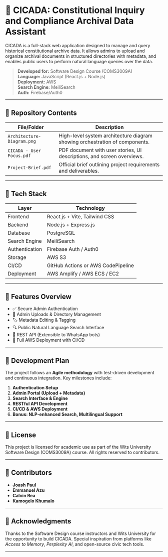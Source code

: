 # 🐞 CICADA: Constitutional Inquiry and Compliance Archival Data Assistant

CICADA is a full-stack web application designed to manage and query historical constitutional archive data. It allows admins to upload and organize archival documents in structured directories with metadata, and enables public users to perform natural language queries over the data.

> **Developed for:** Software Design Course (COMS3009A)  
> **Language:** JavaScript (React.js + Node.js)  
> **Deployment:** AWS  
> **Search Engine:** MeiliSearch  
> **Auth:** Firebase/Auth0  

---

## 📁 Repository Contents

| File/Folder                 | Description                                                                 |
|----------------------------|-----------------------------------------------------------------------------|
| `Architecture-Diagram.png` | High-level system architecture diagram showing orchestration of components. |
| `CICADA - User Focus.pdf`  | PDF document with user stories, UI descriptions, and screen overviews.       |
| `Project-Brief.pdf`        | Official brief outlining project requirements and deliverables.              |

---

## 🔧 Tech Stack

| Layer             | Technology                      |
|------------------|----------------------------------|
| Frontend         | React.js + Vite, Tailwind CSS    |
| Backend          | Node.js + Express.js             |
| Database         | PostgreSQL                       |
| Search Engine    | MeiliSearch                      |
| Authentication   | Firebase Auth / Auth0            |
| Storage          | AWS S3                           |
| CI/CD            | GitHub Actions or AWS CodePipeline |
| Deployment       | AWS Amplify / AWS ECS / EC2      |

---

## 📌 Features Overview

- ✅ Secure Admin Authentication
- 📂 Admin Uploads & Directory Management
- 🏷️ Metadata Editing & Tagging
- 🔍 Public Natural Language Search Interface
- 🔌 REST API (Extensible to WhatsApp bots)
- 🚀 Full AWS Deployment with CI/CD

---

## 📅 Development Plan

The project follows an **Agile methodology** with test-driven development and continuous integration. Key milestones include:

1. **Authentication Setup**
2. **Admin Portal (Upload + Metadata)**
3. **Search Interface & Engine**
4. **RESTful API Development**
5. **CI/CD & AWS Deployment**
6. **Bonus: NLP-enhanced Search, Multilingual Support**

---

## 📜 License

This project is licensed for academic use as part of the Wits University Software Design (COMS3009A) course. All rights reserved to contributors.

---

## 🤝 Contributors

- **Joash Paul**
- **Emmanuel Azu**
- **Calvin Rea**
- **Kamogelo Khumalo**

---

## 🧠 Acknowledgments

Thanks to the Software Design course instructors and Wits University for the opportunity to build CICADA. Special inspiration from platforms like *Access to Memory*, *Perplexity AI*, and open-source civic tech tools.

---

